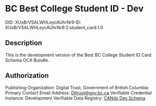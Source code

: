 # BC Best College Student ID - Dev

DID: XUxBrVSALWHLeycAUhrNr9
ID: XUxBrVSALWHLeycAUhrNr9:2:student_card:1.0

## Description

This is the development version of the Best BC College Student ID Card Schema OCA Bundle.

## Authorization

Publishing Organization: Digital Trust, Government of British Columbia
Primary Contact Email Address: DItrust@gov.bc.ca
Verifiable Credential Instance: Development
Verifiable Data Registry: [CANdy Dev Schema](https://candyscan.idlab.org/tx/CANDY_DEV/domain/26202)

